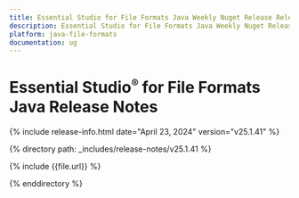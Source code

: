 ```yaml
---
title: Essential Studio for File Formats Java Weekly Nuget Release Release Notes  
description: Essential Studio for File Formats Java Weekly Nuget Release Release Notes  
platform: java-file-formats
documentation: ug
---
```


# Essential Studio<sup style="font-size:70%">&reg;</sup>  for File Formats Java Release Notes  

{% include release-info.html date="April 23, 2024"  version="v25.1.41" %} 

{% directory path: _includes/release-notes/v25.1.41 %}

{% include {{file.url}} %}

{% enddirectory %}



